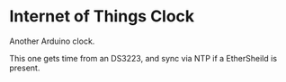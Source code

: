 Internet of Things Clock
========================

Another Arduino clock.

This one gets time from an DS3223, and sync via NTP if a EtherSheild is present.
